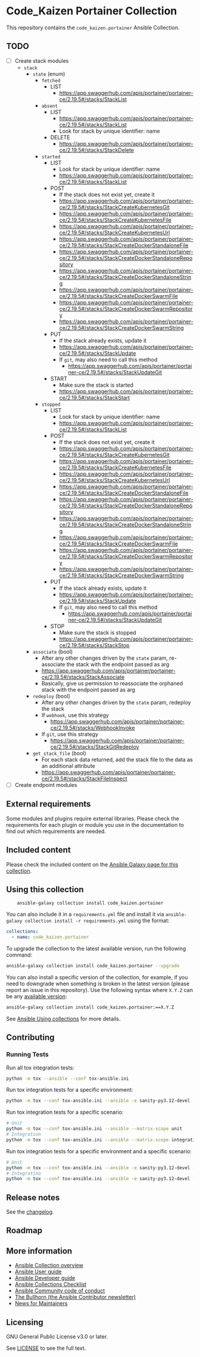 # Code_Kaizen Portainer Collection

This repository contains the `code_kaizen.portainer` Ansible Collection.

## TODO

- [ ] Create stack modules
  - `stack`
    - `state` (enum)
      - `fetched`
        - LIST
          - https://app.swaggerhub.com/apis/portainer/portainer-ce/2.19.5#/stacks/StackList
      - `absent`
        - LIST
          - https://app.swaggerhub.com/apis/portainer/portainer-ce/2.19.5#/stacks/StackList
          - Look for stack by unique identifier: name
        - DELETE
          - https://app.swaggerhub.com/apis/portainer/portainer-ce/2.19.5#/stacks/StackDelete
      - `started`
        - LIST
          - Look for stack by unique identifier: name
          - https://app.swaggerhub.com/apis/portainer/portainer-ce/2.19.5#/stacks/StackList
        - POST
          - If the stack does not exist yet, create it
          - https://app.swaggerhub.com/apis/portainer/portainer-ce/2.19.5#/stacks/StackCreateKubernetesGit
          - https://app.swaggerhub.com/apis/portainer/portainer-ce/2.19.5#/stacks/StackCreateKubernetesFile
          - https://app.swaggerhub.com/apis/portainer/portainer-ce/2.19.5#/stacks/StackCreateKubernetesUrl
          - https://app.swaggerhub.com/apis/portainer/portainer-ce/2.19.5#/stacks/StackCreateDockerStandaloneFile
          - https://app.swaggerhub.com/apis/portainer/portainer-ce/2.19.5#/stacks/StackCreateDockerStandaloneRepository
          - https://app.swaggerhub.com/apis/portainer/portainer-ce/2.19.5#/stacks/StackCreateDockerStandaloneString
          - https://app.swaggerhub.com/apis/portainer/portainer-ce/2.19.5#/stacks/StackCreateDockerSwarmFile
          - https://app.swaggerhub.com/apis/portainer/portainer-ce/2.19.5#/stacks/StackCreateDockerSwarmRepository
          - https://app.swaggerhub.com/apis/portainer/portainer-ce/2.19.5#/stacks/StackCreateDockerSwarmString
        - PUT
          - If the stack already exists, update it
          - https://app.swaggerhub.com/apis/portainer/portainer-ce/2.19.5#/stacks/StackUpdate
          - If `git`, may also need to call this method
            - https://app.swaggerhub.com/apis/portainer/portainer-ce/2.19.5#/stacks/StackUpdateGit
        - START
          - Make sure the stack is started
          - https://app.swaggerhub.com/apis/portainer/portainer-ce/2.19.5#/stacks/StackStart
      - `stopped`
        - LIST
          - Look for stack by unique identifier: name
          - https://app.swaggerhub.com/apis/portainer/portainer-ce/2.19.5#/stacks/StackList
        - POST
          - If the stack does not exist yet, create it
          - https://app.swaggerhub.com/apis/portainer/portainer-ce/2.19.5#/stacks/StackCreateKubernetesGit
          - https://app.swaggerhub.com/apis/portainer/portainer-ce/2.19.5#/stacks/StackCreateKubernetesFile
          - https://app.swaggerhub.com/apis/portainer/portainer-ce/2.19.5#/stacks/StackCreateKubernetesUrl
          - https://app.swaggerhub.com/apis/portainer/portainer-ce/2.19.5#/stacks/StackCreateDockerStandaloneFile
          - https://app.swaggerhub.com/apis/portainer/portainer-ce/2.19.5#/stacks/StackCreateDockerStandaloneRepository
          - https://app.swaggerhub.com/apis/portainer/portainer-ce/2.19.5#/stacks/StackCreateDockerStandaloneString
          - https://app.swaggerhub.com/apis/portainer/portainer-ce/2.19.5#/stacks/StackCreateDockerSwarmFile
          - https://app.swaggerhub.com/apis/portainer/portainer-ce/2.19.5#/stacks/StackCreateDockerSwarmRepository
          - https://app.swaggerhub.com/apis/portainer/portainer-ce/2.19.5#/stacks/StackCreateDockerSwarmString
        - PUT
          - If the stack already exists, update it
          - https://app.swaggerhub.com/apis/portainer/portainer-ce/2.19.5#/stacks/StackUpdate
          - If `git`, may also need to call this method
            - https://app.swaggerhub.com/apis/portainer/portainer-ce/2.19.5#/stacks/StackUpdateGit
        - STOP
          - Make sure the stack is stopped
          - https://app.swaggerhub.com/apis/portainer/portainer-ce/2.19.5#/stacks/StackStop
    - `associate` (bool)
      - After any other changes driven by the `state` param, re-associate the stack with the endpoint passed as arg
      - https://app.swaggerhub.com/apis/portainer/portainer-ce/2.19.5#/stacks/StackAssociate
      - Basically, give us permission to reassociate the orphaned stack with the endpoint passed as arg
    - `redeploy` (bool)
      - After any other changes driven by the `state` param, redeploy the stack
      - If `webhook`, use this strategy
        - https://app.swaggerhub.com/apis/portainer/portainer-ce/2.19.5#/stacks/WebhookInvoke
      - If `git`, use this strategy
        - https://app.swaggerhub.com/apis/portainer/portainer-ce/2.19.5#/stacks/StackGitRedeploy
    - `get_stack_file` (bool)
      - For each stack data returned, add the stack file to the data as an additional attribute
      - https://app.swaggerhub.com/apis/portainer/portainer-ce/2.19.5#/stacks/StackFileInspect
- [ ] Create endpoint modules

<!--start requires_ansible-->
<!--end requires_ansible-->

## External requirements

Some modules and plugins require external libraries. Please check the requirements for each plugin or module you use in the documentation to find out which requirements are needed.

## Included content

Please check the included content on the [Ansible Galaxy page for this collection](https://galaxy.ansible.com/code_kaizen/portainer).

<!--start collection content-->
<!--end collection content-->

## Using this collection

```
    ansible-galaxy collection install code_kaizen.portainer
```

You can also include it in a `requirements.yml` file and install it via `ansible-galaxy collection install -r requirements.yml` using the format:

```yaml
collections:
  - name: code_kaizen.portainer
```

To upgrade the collection to the latest available version, run the following command:

```bash
ansible-galaxy collection install code_kaizen.portainer --upgrade
```

You can also install a specific version of the collection, for example, if you need to downgrade when something is broken in the latest version (please report an issue in this repository). Use the following syntax where `X.Y.Z` can be any [available version](https://galaxy.ansible.com/code_kaizen/portainer):

```bash
ansible-galaxy collection install code_kaizen.portainer:==X.Y.Z
```

See [Ansible Using collections](https://docs.ansible.com/ansible/latest/user_guide/collections_using.html) for more details.

## Contributing

### Running Tests

Run all tox integration tests:

```sh
python -m tox --ansible --conf tox-ansible.ini
```

Run tox integration tests for a specific environment:

```sh
python -m tox --conf tox-ansible.ini --ansible -e sanity-py3.12-devel
```

Run tox integration tests for a specific scenario:

```sh
# Unit
python -m tox --conf tox-ansible.ini --ansible --matrix-scope unit
# Integration
python -m tox --conf tox-ansible.ini --ansible --matrix-scope integration
```

Run tox integration tests for a specific environment and a specific scenario:

```sh
# Unit
python -m tox --conf tox-ansible.ini --ansible -e sanity-py3.12-devel --matrix-scope unit
# Integratino
python -m tox --conf tox-ansible.ini --ansible -e sanity-py3.12-devel --matrix-scope integration
```


## Release notes

See the [changelog](https://github.com/codekaizen-github/portainer-ansible-collection/tree/main/CHANGELOG.rst).

## Roadmap

<!-- Optional. Include the roadmap for this collection, and the proposed release/versioning strategy so users can anticipate the upgrade/update cycle. -->

## More information

<!-- List out where the user can find additional information, such as working group meeting times, slack/IRC channels, or documentation for the product this collection automates. At a minimum, link to: -->

- [Ansible Collection overview](https://github.com/ansible-collections/overview)
- [Ansible User guide](https://docs.ansible.com/ansible/devel/user_guide/index.html)
- [Ansible Developer guide](https://docs.ansible.com/ansible/devel/dev_guide/index.html)
- [Ansible Collections Checklist](https://github.com/ansible-collections/overview/blob/main/collection_requirements.rst)
- [Ansible Community code of conduct](https://docs.ansible.com/ansible/devel/community/code_of_conduct.html)
- [The Bullhorn (the Ansible Contributor newsletter)](https://us19.campaign-archive.com/home/?u=56d874e027110e35dea0e03c1&id=d6635f5420)
- [News for Maintainers](https://github.com/ansible-collections/news-for-maintainers)

## Licensing

GNU General Public License v3.0 or later.

See [LICENSE](https://www.gnu.org/licenses/gpl-3.0.txt) to see the full text.
